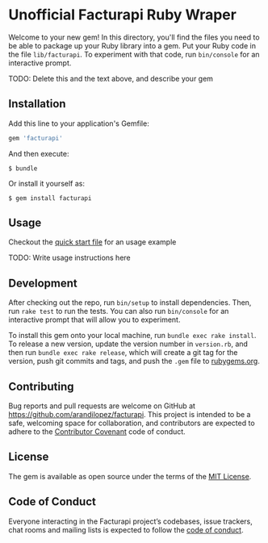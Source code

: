 # Unofficial Facturapi Ruby Wraper

Welcome to your new gem! In this directory, you'll find the files you need to be able to package up your Ruby library into a gem. Put your Ruby code in the file `lib/facturapi`. To experiment with that code, run `bin/console` for an interactive prompt.

TODO: Delete this and the text above, and describe your gem

## Installation

Add this line to your application's Gemfile:

```ruby
gem 'facturapi'
```

And then execute:

    $ bundle

Or install it yourself as:

    $ gem install facturapi

## Usage

Checkout the [quick start file](quick_start.rb) for an usage example

TODO: Write usage instructions here

## Development

After checking out the repo, run `bin/setup` to install dependencies. Then, run `rake test` to run the tests. You can also run `bin/console` for an interactive prompt that will allow you to experiment.

To install this gem onto your local machine, run `bundle exec rake install`. To release a new version, update the version number in `version.rb`, and then run `bundle exec rake release`, which will create a git tag for the version, push git commits and tags, and push the `.gem` file to [rubygems.org](https://rubygems.org).

## Contributing

Bug reports and pull requests are welcome on GitHub at https://github.com/arandilopez/facturapi. This project is intended to be a safe, welcoming space for collaboration, and contributors are expected to adhere to the [Contributor Covenant](http://contributor-covenant.org) code of conduct.

## License

The gem is available as open source under the terms of the [MIT License](https://opensource.org/licenses/MIT).

## Code of Conduct

Everyone interacting in the Facturapi project’s codebases, issue trackers, chat rooms and mailing lists is expected to follow the [code of conduct](https://github.com/arandilopez/facturapi/blob/master/CODE_OF_CONDUCT.md).
